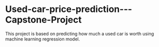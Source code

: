 # Used-car-price-prediction---Capstone-Project
This project is based on predicting how much a used car is worth using machine learning regression model.  
